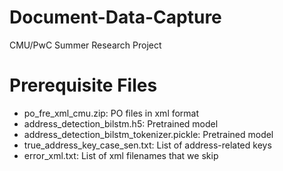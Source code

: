 # Document-Data-Capture
CMU/PwC Summer Research Project
# Prerequisite Files
- po_fre_xml_cmu.zip: PO files in xml format
- address_detection_bilstm.h5: Pretrained model
- address_detection_bilstm_tokenizer.pickle: Pretrained model
- true_address_key_case_sen.txt: List of address-related keys 
- error_xml.txt: List of xml filenames that we skip
